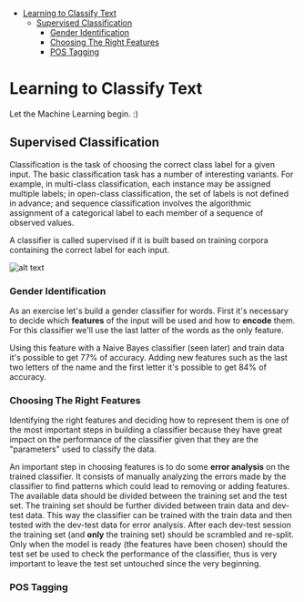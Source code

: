 - [Learning to Classify Text](#learning-to-classify-text)
    - [Supervised Classification](#supervised-classification)
        - [Gender Identification](#gender-identification)
        - [Choosing The Right Features](#choosing-the-right-features)
        - [POS Tagging](#pos-tagging)

# Learning to Classify Text

Let the Machine Learning begin. :)

## Supervised Classification

Classification is the task of choosing the correct class label for a given input.
The basic classification task has a number of interesting variants. For example, in multi-class classification, each instance may be assigned multiple labels; in open-class classification, the set of labels is not defined in advance; and sequence classification involves the algorithmic assignment of a categorical label to each member of a sequence of observed values.

A classifier is called supervised if it is built based on training corpora containing the correct label for each input.

![alt text](http://www.nltk.org/images/supervised-classification.png)

### Gender Identification

As an exercise let's build a gender classifier for words.
First it's necessary to decide which **features** of the input will be used and how to **encode** them. For this classifier we'll use the last latter of the words as the only feature.

Using this feature with a Naive Bayes classifier (seen later) and train data it's possible to get 77% of accuracy. Adding new features such as the last two letters of the name and the first letter it's possible to get 84% of accuracy.

### Choosing The Right Features

Identifying the right features and deciding how to represent them is one of the most important steps in building a classifier because they have great impact on the performance of the classifier given that they are the "parameters" used to classify the data.

An important step in choosing features is to do some **error analysis** on the trained classifier. It consists of manually analyzing the errors made by the classifier to find patterns which could lead to removing or adding features. The available data should be divided between the training set and the test set. The training set should be further divided between train data and dev-test data. This way the classifier can be trained with the train data and then tested with the dev-test data for error analysis. After each dev-test session the training set (and **only** the training set) should be scrambled and re-split. Only when the model is ready (the features have been chosen) should the test set be used to check the performance of the classifier, thus is very important to leave the test set untouched since the very beginning.

### POS Tagging

